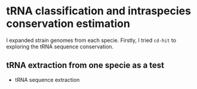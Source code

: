 # tRNA classification and intraspecies conservation estimation

I expanded strain genomes from each specie. Firstly, I tried `cd-hit` to exploring the tRNA sequence conservation.

## tRNA extraction from one specie as a test

- tRNA sequence extraction

